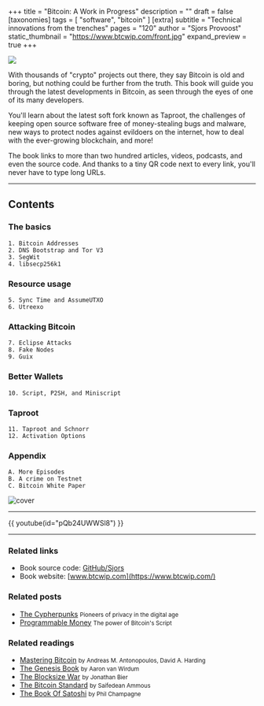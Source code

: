 +++
title = "Bitcoin: A Work in Progress"
description = ""
draft = false
[taxonomies]
tags = [ "software", "bitcoin" ]
[extra]
subtitle = "Technical innovations from the trenches"
pages = "120"
author = "Sjors Provoost"
static_thumbnail = "https://www.btcwip.com/front.jpg"
expand_preview = true
+++

<img border="0" src="https://www.btcwip.com/front.jpg" >

With thousands of "crypto" projects out there, they say Bitcoin is old and boring, but nothing could be further from the truth. This book will guide you through the latest developments in Bitcoin, as seen through the eyes of one of its many developers.

<!-- more -->

You'll learn about the latest soft fork known as Taproot, the challenges of keeping open source software free of money-stealing bugs and malware, new ways to protect nodes against evildoers on the internet, how to deal with the ever-growing blockchain, and more!

The book links to more than two hundred articles, videos, podcasts, and even the source code. And thanks to a tiny QR code next to every link, you'll never have to type long URLs.

---

## Contents

### The basics

    1. Bitcoin Addresses
    2. DNS Bootstrap and Tor V3
    3. SegWit
    4. libsecp256k1

### Resource usage
    5. Sync Time and AssumeUTXO
    6. Utreexo

### Attacking Bitcoin
    7. Eclipse Attacks
    8. Fake Nodes
    9. Guix

### Better Wallets
    10. Script, P2SH, and Miniscript

### Taproot
    11. Taproot and Schnorr
    12. Activation Options

### Appendix
    A. More Episodes
    B. A crime on Testnet
    C. Bitcoin White Paper


![cover](/images/readings/2024-08-02/sjors-and-chema.jpg)

---

{{ youtube(id="pQb24UWWSl8") }}

---

### Related links

- Book source code: [GitHub/Sjors](https://github.com/Sjors/nado-book/)
- Book website: [www.btcwip.com](https://www.btcwip.com/)

### Related posts

- [The Cypherpunks](/blog/the-cypherpunks) <small>Pioneers of privacy in the digital age</small>
- [Programmable Money](/blog/programmable-money) <small>The power of Bitcoin's Script</small>

### Related readings

- [Mastering Bitcoin](/readings/mastering-bitcoin/) <small>by Andreas M. Antonopoulos, David A. Harding</small>
- [The Genesis Book](/readings/the-genesis-book/) <small>by Aaron van Wirdum</small>
- [The Blocksize War](/readings/the-blocksize-war/) <small>by Jonathan Bier</small>
- [The Bitcoin Standard](/readings/the-bitcoin-standard/) <small>by Saifedean Ammous</small>
- [The Book Of Satoshi](/readings/the-book-of-satoshi/) <small>by Phil Champagne</small>

